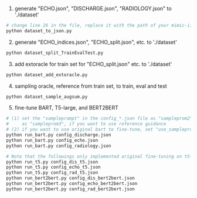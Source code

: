 
1. generate "ECHO.json", "DISCHARGE.json", "RADIOLOGY.json" to './dataset'

```bash
# change line 26 in the file, replace it with the path of your mimic-iii dataset (i.e. csv files).
python dataset_to_json.py
```

2. generate "ECHO_indices.json", "ECHO_split.json", etc. to './dataset'

```bash
python dataset_split_TrainEvalTest.py
```

3. add extoracle for train set for "ECHO_split.json" etc. to './dataset'

```bash
python dataset_add_extoracle.py
```

4. sampling oracle, reference from train set, to train, eval and test

```bash
python dataset_sample_augsum.py
```

5. fine-tune BART, T5-large, and BERT2BERT

```bash
# (1) set the "sampleprompt" in the config_*.json file as "sampleprom2", if you want to use oracle guidance.
#     as "sampleprom3", if you want to use reference guidance
# (2) if you want to use original bart to fine-tune, set "use_sampleprompt" in the config_*.json file as false
python run_bart.py config_discharge.json
python run_bart.py config_echo.json
python run_bart.py config_radiology.json

# Note that the followings only implemented original fine-tuning on t5-large and bert2bert 
python run_t5.py config_dis_t5.json
python run_t5.py config_echo_t5.json
python run_t5.py config_rad_t5.json
python run_bert2bert.py config_dis_bert2bert.json
python run_bert2bert.py config_echo_bert2bert.json
python run_bert2bert.py config_rad_bert2bert.json
```